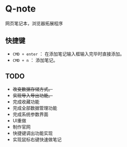 # Q-note
网页笔记本，浏览器拓展程序

## 快捷键

* `CMD + enter` ： 在添加笔记输入框输入完毕时直接添加。
* `CMD + n` ： 添加笔记。

## TODO

* ~~改变数据存储方式。~~
* ~~实现导入导出功能。~~
* 完成收藏功能
* 完成全部数据管理功能
* 完成系统参数界面
* UI重做
* 制作官网
* 快捷键调出功能实现
* 实现鼠标右键快速做笔记